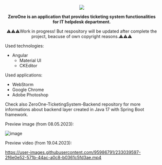 
<p align="center">
<img src="https://user-images.githubusercontent.com/95986791/225428948-b1a70c5b-f605-4b89-af0c-247d206ff284.png">
</p>

<p align="center"><b>ZeroOne is an application that provides ticketing system functionalities for IT helpdesk department.</b></p>
<p align="center">⚠️⚠️⚠️Work in progress! But respository will be updated after complete the project, beacuse of own copyright reasons.⚠️⚠️⚠️</b></p>


Used technologies:

  - Angular
    - Material UI
    - CKEditor

Used applications:

- WebStorm
- Google Chrome
- Adobe Photoshop

Check also ZeroOne-TicketingSystem-Backend repository for more informations about backend layer created in Java 17 with Spring Boot framework.

Preview image (from 08.05.2023):

![image](https://user-images.githubusercontent.com/95986791/236924460-5245d7c6-61c7-46db-b78a-c50b1d88bcd2.png)

Preview video (from 19.04.2023): 

https://user-images.githubusercontent.com/95986791/233039597-2f6e0e52-571b-44ac-a0c8-b0361c5fd3ae.mp4


